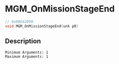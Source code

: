 # MGM_OnMissionStageEnd
```c
// 0x00642090
void MGM_OnMissionStageEnd(unk p0)
```
## Description
```
Minimum Arguments: 1
Maximum Arguments: 1
```
